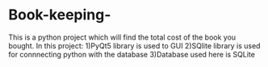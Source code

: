 # Book-keeping-
This is a python project which will find the total cost of the book you bought. 
In this project:
  1)PyQt5 library is used to GUI
  2)SQlite library is used for connnecting python with the database
  3)Database used here is SQLite
